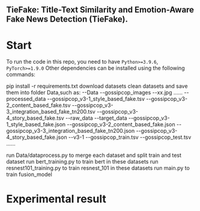 ## TieFake: Title-Text Similarity and Emotion-Aware Fake News Detection (TieFake).
# Start

To run the code in this repo, you need to have `Python>=3.9.6`, `PyTorch>=1.9.0`
Other dependencies can be installed using the following commands:

pip install -r requirements.txt
download datasets
clean datasets and save them into folder Data,such as:
--Data
  --gossipcop_images
    --xx.jpg
    ......
  --processed_data
    --gossipcop_v3-1_style_based_fake.tsv
    --gossipcop_v3-2_content_based_fake.tsv
    --gossipcop_v3-3_integration_based_fake_tn200.tsv
    --gossipcop_v3-4_story_based_fake.tsv
  --raw_data
  --target_data
    --gossipcop_v3-1_style_based_fake.json
    --gossipcop_v3-2_content_based_fake.json
    --gossipcop_v3-3_integration_based_fake_tn200.json
    --gossipcop_v3-4_story_based_fake.json
  --v3-1
    --gossipcop_train.tsv
    --gossipcop_test.tsv
  ......

run Data/dataprocess.py to merge each dataset and split train and test dataset
run bert_training.py to train bert in these datasets
run resnest101_training.py to train resnest_101 in these datasets
run main.py to train fusion_model

# Experimental result 



